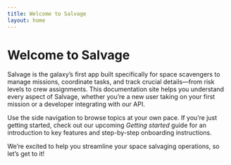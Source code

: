 ```yaml
---
title: Welcome to Salvage
layout: home
---
```


# Welcome to Salvage

Salvage is the galaxy’s first app built specifically for space scavengers to manage missions, coordinate tasks, and track crucial details—from risk levels to crew assignments. This documentation site helps you understand every aspect of Salvage, whether you’re a new user taking on your first mission or a developer integrating with our API.

Use the side navigation to browse topics at your own pace. If you’re just getting started, check out our upcoming *Getting started* guide for an introduction to key features and step-by-step onboarding instructions.

We’re excited to help you streamline your space salvaging operations, so let’s get to it!
